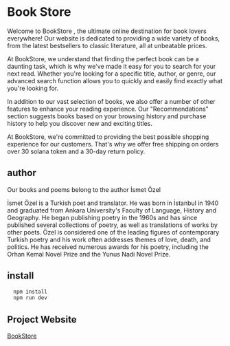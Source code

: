 
# Book Store

Welcome to BookStore , the ultimate online destination for book lovers everywhere! Our website is dedicated to providing a wide variety of books, from the latest bestsellers to classic literature, all at unbeatable prices.

At BookStore, we understand that finding the perfect book can be a daunting task, which is why we've made it easy for you to search for your next read. Whether you're looking for a specific title, author, or genre, our advanced search function allows you to quickly and easily find exactly what you're looking for.

In addition to our vast selection of books, we also offer a number of other features to enhance your reading experience. Our "Recommendations" section suggests books based on your browsing history and purchase history to help you discover new and exciting titles.


At BookStore, we're committed to providing the best possible shopping experience for our customers. That's why we offer free shipping on orders over 30 solana token and a 30-day return policy.


## author

Our books and poems belong to the author İsmet Özel
  
  İsmet Özel is a Turkish poet and translator. He was born in İstanbul in 1940 and graduated from Ankara University's Faculty of Language, History and Geography. He began publishing poetry in the 1960s and has since published several collections of poetry, as well as translations of works by other poets. Özel is considered one of the leading figures of contemporary Turkish poetry and his work often addresses themes of love, death, and politics. He has received numerous awards for his poetry, including the Orhan Kemal Novel Prize and the Yunus Nadi Novel Prize.
## install  

```bash 
  npm install 
  npm run dev
```
    

## Project Website


[BookStore](https://book-store-pay.vercel.app)

  
